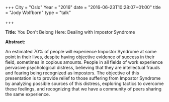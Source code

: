 +++
City = "Oslo"
Year = "2016"
date = "2016-06-23T10:28:07+01:00"
title = "Jody Wolfborn"
type = "talk"

+++

<div class="col-12">
  
  <p><strong>Title:</strong>
You Don't Belong Here: Dealing with Impostor Syndrome
</p>

<p><strong>Abstract:</strong></p>

<p>An estimated 70% of people will experience Impostor Syndrome at some point in their lives, despite having objective evidence of success in their field, sometimes in copious amounts. People in all fields of work experience pervasive psychological distress, believing that they are intellectual frauds and fearing being recognized as impostors. The objective of this presentation is to provide relief to those suffering from Impostor Syndrome by analyzing possible sources of this distress, exploring tactics to overcome these feelings, and recognizing that we have a community of peers sharing the same experience.</p>

</div>

